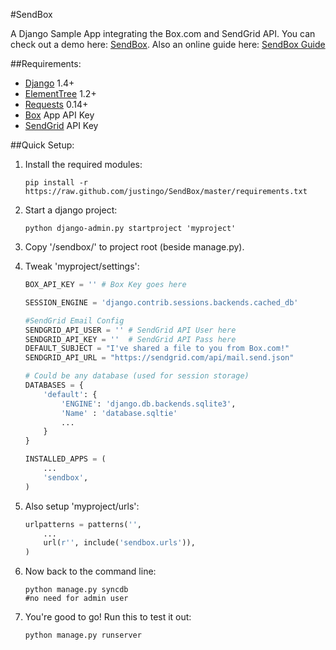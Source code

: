 #SendBox

A Django Sample App integrating the Box.com and SendGrid API. You can check out a demo here: [SendBox](http://sendbox.ap01.aws.af.cm/).
Also an online guide here: [SendBox Guide](http://sendbox.ap01.aws.af.cm/doc/) 


##Requirements:

* [Django](https://www.djangoproject.com/) 1.4+
* [ElementTree](http://effbot.org/zone/element-index.htm) 1.2+
* [Requests](http://docs.python-requests.org/en/latest/) 0.14+
* [Box](http://box.com) App API Key
* [SendGrid](http://sendgrid.com) API Key


##Quick Setup:

1. Install the required modules:
	```
	pip install -r https://raw.github.com/justingo/SendBox/master/requirements.txt
	```
2. Start a django project:
	```
	python django-admin.py startproject 'myproject'
	```

3. Copy '/sendbox/' to project root (beside manage.py).

4. Tweak 'myproject/settings':
	```python
	BOX_API_KEY = '' # Box Key goes here

	SESSION_ENGINE = 'django.contrib.sessions.backends.cached_db'

	#SendGrid Email Config
	SENDGRID_API_USER = '' # SendGrid API User here
	SENDGRID_API_KEY = ''  # SendGrid API Pass here
	DEFAULT_SUBJECT = "I've shared a file to you from Box.com!"
	SENDGRID_API_URL = "https://sendgrid.com/api/mail.send.json"

	# Could be any database (used for session storage)
	DATABASES = {
	    'default': {
	        'ENGINE': 'django.db.backends.sqlite3',
	        'Name' : 'database.sqltie'
	        ...
	    }
	}

	INSTALLED_APPS = (
	    ...
	    'sendbox',
	)
	```
5. Also setup 'myproject/urls':
	```python
	urlpatterns = patterns('',
	    ...
	    url(r'', include('sendbox.urls')),
	)
	```
6. Now back to the command line:
	```
	python manage.py syncdb
	#no need for admin user
	```

7. You're good to go! Run this to test it out:
	```
	python manage.py runserver
	```